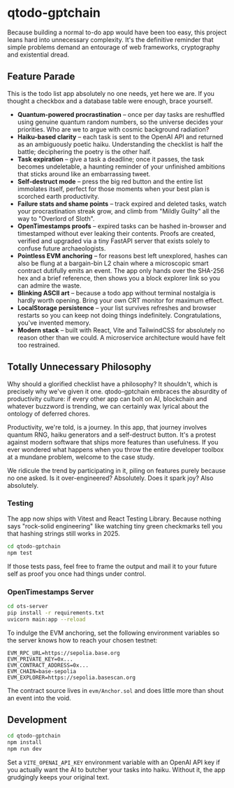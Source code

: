 # qtodo-gptchain

Because building a normal to-do app would have been too easy, this project leans hard
into unnecessary complexity. It's the definitive reminder that simple problems demand
an entourage of web frameworks, cryptography and existential dread.

## Feature Parade

This is the todo list app absolutely no one needs, yet here we are. If you thought a
checkbox and a database table were enough, brace yourself.

- **Quantum-powered procrastination** – once per day tasks are reshuffled using
  genuine quantum random numbers, so the universe decides your priorities. Who are we
  to argue with cosmic background radiation?
- **Haiku-based clarity** – each task is sent to the OpenAI API and returned as an
  ambiguously poetic haiku. Understanding the checklist is half the battle;
  deciphering the poetry is the other half.
- **Task expiration** – give a task a deadline; once it passes, the task becomes
  undeletable, a haunting reminder of your unfinished ambitions that sticks around
  like an embarrassing tweet.
- **Self-destruct mode** – press the big red button and the entire list immolates
  itself, perfect for those moments when your best plan is scorched earth productivity.
- **Failure stats and shame points** – track expired and deleted tasks,
  watch your procrastination streak grow, and climb from "Mildly Guilty"
  all the way to "Overlord of Sloth".
- **OpenTimestamps proofs** – expired tasks can be hashed in-browser and timestamped
  without ever leaking their contents. Proofs are created, verified and upgraded via a
  tiny FastAPI server that exists solely to confuse future archaeologists.
- **Pointless EVM anchoring** – for reasons best left unexplored, hashes can also be
  flung at a bargain-bin L2 chain where a microscopic smart contract dutifully emits
  an event. The app only hands over the SHA-256 hex and a brief reference, then shows
  you a block explorer link so you can admire the waste.
- **Blinking ASCII art** – because a todo app without terminal nostalgia is hardly
  worth opening. Bring your own CRT monitor for maximum effect.
- **LocalStorage persistence** – your list survives refreshes and browser restarts so
  you can keep not doing things indefinitely. Congratulations, you've invented memory.
- **Modern stack** – built with React, Vite and TailwindCSS for absolutely no reason
  other than we could. A microservice architecture would have felt too restrained.

## Totally Unnecessary Philosophy

Why should a glorified checklist have a philosophy? It shouldn't, which is precisely
why we've given it one. qtodo-gptchain embraces the absurdity of productivity culture:
if every other app can bolt on AI, blockchain and whatever buzzword is trending, we
can certainly wax lyrical about the ontology of deferred chores.

Productivity, we're told, is a journey. In this app, that journey involves quantum RNG,
haiku generators and a self-destruct button. It's a protest against modern software
that ships more features than usefulness. If you ever wondered what happens when you
throw the entire developer toolbox at a mundane problem, welcome to the case study.

We ridicule the trend by participating in it, piling on features purely because
no one asked. Is it over-engineered? Absolutely. Does it spark joy? Also absolutely.

### Testing

The app now ships with Vitest and React Testing Library.
Because nothing says "rock-solid engineering" like watching tiny green checkmarks
tell you that hashing strings still works in 2025.

```bash
cd qtodo-gptchain
npm test
```

If those tests pass, feel free to frame the output and mail it to your future self
as proof you once had things under control.

### OpenTimestamps Server

```bash
cd ots-server
pip install -r requirements.txt
uvicorn main:app --reload
```

To indulge the EVM anchoring, set the following environment variables so the
server knows how to reach your chosen testnet:

```
EVM_RPC_URL=https://sepolia.base.org
EVM_PRIVATE_KEY=0x...
EVM_CONTRACT_ADDRESS=0x...
EVM_CHAIN=base-sepolia
EVM_EXPLORER=https://sepolia.basescan.org
```

The contract source lives in `evm/Anchor.sol` and does little more than shout an
event into the void.

## Development

```bash
cd qtodo-gptchain
npm install
npm run dev
```

Set a `VITE_OPENAI_API_KEY` environment variable with an OpenAI API key if you actually
want the AI to butcher your tasks into haiku. Without it, the app grudgingly keeps your
original text.
